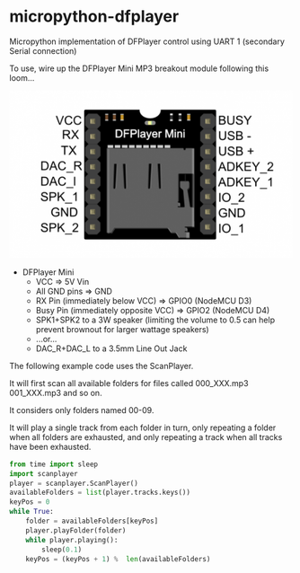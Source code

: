 # micropython-dfplayer

Micropython implementation of DFPlayer control using UART 1 (secondary Serial connection)

To use, wire up the DFPlayer Mini MP3 breakout module following this loom...

![alt text](550px-Miniplayer_pin_map.png)

* DFPlayer Mini
    * VCC           => 5V Vin
    * All GND pins  => GND
    * RX Pin (immediately below VCC)      => GPIO0 (NodeMCU D3)
    * Busy Pin (immediately opposite VCC) => GPIO2 (NodeMCU D4)
    * SPK1+SPK2 to a 3W speaker (limiting the volume to 0.5 can help prevent brownout for larger wattage speakers)
    * ...or...
    * DAC_R+DAC_L to a 3.5mm Line Out Jack

The following example code uses the ScanPlayer. 

It will first scan all available folders for files called 000_XXX.mp3 001_XXX.mp3 and so on.

It considers only folders named 00-09.

It will play a single track from each folder in turn, only repeating a folder 
when all folders are exhausted, and only repeating a track when all tracks have been exhausted. 

```python
from time import sleep
import scanplayer
player = scanplayer.ScanPlayer()
availableFolders = list(player.tracks.keys())
keyPos = 0
while True:
    folder = availableFolders[keyPos]
    player.playFolder(folder)
    while player.playing():
        sleep(0.1)
    keyPos = (keyPos + 1) %  len(availableFolders)
```


